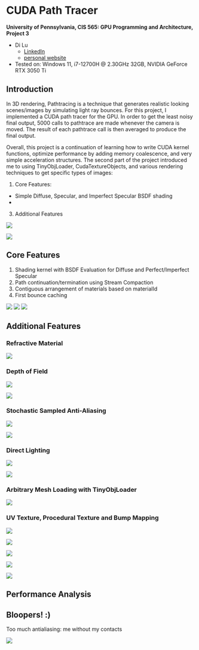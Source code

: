 CUDA Path Tracer
================

**University of Pennsylvania, CIS 565: GPU Programming and Architecture, Project 3**

* Di Lu
  * [LinkedIn](https://www.linkedin.com/in/di-lu-0503251a2/)
  * [personal website](https://www.dluisnothere.com/)
* Tested on: Windows 11, i7-12700H @ 2.30GHz 32GB, NVIDIA GeForce RTX 3050 Ti

## Introduction

In 3D rendering, Pathtracing is a technique that generates realistic looking scenes/images by simulating light ray bounces. For this project, I implemented a CUDA path tracer for the GPU. In order to get the least noisy final output, 5000 calls to pathtrace are made whenever the camera is moved. The result of each pathtrace call is then averaged to produce the final output.

Overall, this project is a continuation of learning how to write CUDA kernel functions, optimize performance by adding memory coalescence, and very simple acceleration structures. The second part of the project introduced me to using TinyObjLoader, CudaTextureObjects, and various rendering techniques to get specific types of images:

1. Core Features: 
*  Simple Diffuse, Specular, and Imperfect Specular BSDF shading
* 
3. Additional Features

![](img/main.png)

![](img/mainAntialiasing.png)

## Core Features
1. Shading kernel with BSDF Evaluation for Diffuse and Perfect/Imperfect Specular
2. Path continuation/termination using Stream Compaction
3. Contiguous arrangement of materials based on materialId
4. First bounce caching

![](img/part1Final.png)
![](img/part1FinalSpecular.png)
![](img/imperfectSpecular.png)

## Additional Features
### Refractive Material

![](img/Refractive.png)

### Depth of Field

![](img/noDepthOfField.png)

![](img/depthFieldFinal.png)

### Stochastic Sampled Anti-Aliasing

![](img/noAntialiasing.png)

![](img/antialiasing5000samp.png)

### Direct Lighting

![](img/NoDirectLighting.png)

![](img/DirectLighting.png)

### Arbitrary Mesh Loading with TinyObjLoader

![](img/refractiveKitty.png)

### UV Texture, Procedural Texture and Bump Mapping

![](img/completeMario2.png)

![](img/myLink.png)

![](img/nobump.png)

![](img/yesBumpmap.png)

![](img/procedural.png)

## Performance Analysis

## Bloopers! :)

Too much antialiasing: me without my contacts

![](img/antialiasing1.png)
